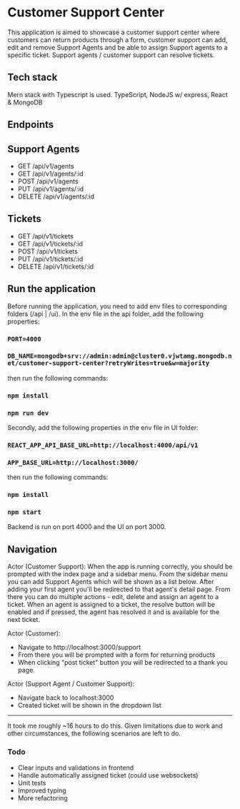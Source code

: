 # Customer Support Center

This application is aimed to showcase a customer support center where customers can return products through a form, customer support can add, edit and remove Support Agents and be able to assign Support agents to a specific ticket. Support agents / customer support can resolve tickets.

## Tech stack

Mern stack with Typescript is used.
TypeScript, NodeJS w/ express, React & MongoDB

## Endpoints

## Support Agents

- GET /api/v1/agents
- GET /api/v1/agents/:id
- POST /api/v1/agents
- PUT /api/v1/agents/:id
- DELETE /api/v1/agents/:id

## Tickets

- GET /api/v1/tickets
- GET /api/v1/tickets/:id
- POST /api/v1/tickets
- PUT /api/v1/tickets/:id
- DELETE /api/v1/tickets/:id

## Run the application

Before running the application, you need to add env files to corresponding folders (/api | /ui). In the env file in the api folder, add the following properties:

### `PORT=4000`

### `DB_NAME=mongodb+srv://admin:admin@cluster0.vjwtamg.mongodb.net/customer-support-center?retryWrites=true&w=majority`

then run the following commands:

### `npm install`

### `npm run dev`

Secondly, add the following properties in the env file in UI folder:

### `REACT_APP_API_BASE_URL=http://localhost:4000/api/v1`

### `APP_BASE_URL=http://localhost:3000/`

then run the following commands:

### `npm install`

### `npm start`

Backend is run on port 4000 and the UI on port 3000.

## Navigation

Actor (Customer Support):
When the app is running correctly, you should be prompted with the index page and a sidebar menu.
From the sidebar menu you can add Support Agents which will be shown as a list below. After adding your first agent
you'll be redirected to that agent's detail page. From there you can do multiple actions - edit, delete and assign
an agent to a ticket. When an agent is assigned to a ticket, the resolve button will be enabled and if pressed, the
agent has resolved it and is available for the next ticket.

Actor (Customer):

- Navigate to http://localhost:3000/support
- From there you will be prompted with a form for returning products
- When clicking "post ticket" button you will be redirected to a thank you page.

Actor (Support Agent / Customer Support):

- Navigate back to localhost:3000
- Created ticket will be shown in the dropdown list

---

It took me roughly ~16 hours to do this. Given limitations due to work and other circumstances,
the following scenarios are left to do.

### Todo

- Clear inputs and validations in frontend
- Handle automatically assigned ticket (could use websockets)
- Unit tests
- Improved typing
- More refactoring
